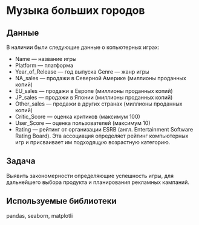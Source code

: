 # Музыка больших городов
## Данные
В наличии были следующие данные о копьютерных играх:

- Name — название игры
- Platform — платформа
- Year_of_Release — год выпуска Genre — жанр игры
- NA_sales — продажи в Северной Америке (миллионы проданных копий)
- EU_sales — продажи в Европе (миллионы проданных копий)
- JP_sales — продажи в Японии (миллионы проданных копий)
- Other_sales — продажи в других странах (миллионы проданных копий)
- Critic_Score — оценка критиков (максимум 100)
- User_Score — оценка пользователей (максимум 10)
- Rating — рейтинг от организации ESRB (англ. Entertainment Software Rating Board). Эта ассоциация определяет рейтинг компьютерных игр и присваивает им подходящую возрастную категорию.

## Задача
Выявить закономерности определяющие успешность игры, для дальнейшего выбора продукта и планирования рекламных кампаний.

## Используемые библиотеки
pandas, seaborn, matplotli
